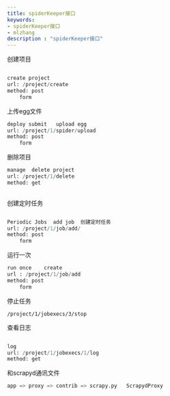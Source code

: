 ```yaml
---
title: spiderKeeper接口
keywords:
- spiderKeeper接口
- mlzhang
description : "spiderKeeper接口"
---
```

创建项目

```python

create project
url: /project/create
method: post
    form
```

上传egg文件

```python
deploy submit   upload egg
url: /project/1/spider/upload
method: post
    form
```

删除项目

```python
manage  delete project
url: /project/1/delete 
method: get
    
```



创建定时任务

```python

Periodic Jobs  add job  创建定时任务
url: /project/1/job/add/
method: post
	form
```

运行一次

```python
run once    create
url : /project/1/job/add
method: post
	form
```

停止任务

```
/project/1/jobexecs/3/stop
```

查看日志

```python

log
url: /project/1/jobexecs/1/log
method: get
```



和scrapyd通讯文件

```python
app => proxy => contrib => scrapy.py   ScrapydProxy
```